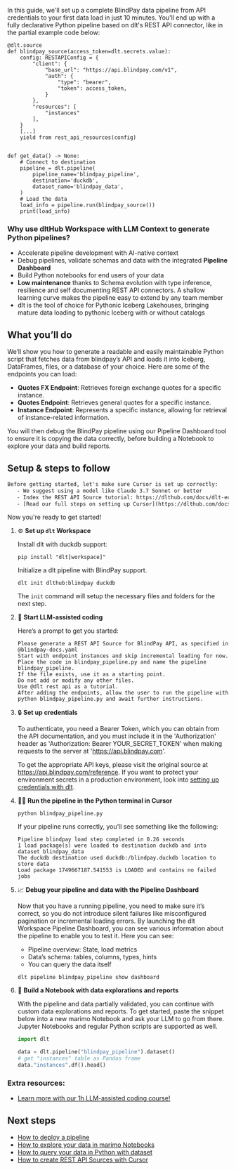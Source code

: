 In this guide, we'll set up a complete BlindPay data pipeline from API credentials to your first data load in just 10 minutes. You'll end up with a fully declarative Python pipeline based on dlt's REST API connector, like in the partial example code below:

```python-outcome
@dlt.source
def blindpay_source(access_token=dlt.secrets.value):
    config: RESTAPIConfig = {
        "client": {
            "base_url": "https://api.blindpay.com/v1",
            "auth": {
                "type": "bearer",
                "token": access_token,
            }
        },
        "resources": [
            "instances"
        ],
    }
    [...]
    yield from rest_api_resources(config)


def get_data() -> None:
    # Connect to destination
    pipeline = dlt.pipeline(
        pipeline_name='blindpay_pipeline',
        destination='duckdb',
        dataset_name='blindpay_data', 
    )
    # Load the data
    load_info = pipeline.run(blindpay_source())
    print(load_info) 
```

### Why use dltHub Workspace with LLM Context to generate Python pipelines?

- Accelerate pipeline development with AI-native context
- Debug pipelines, validate schemas and data with the integrated **Pipeline Dashboard**
- Build Python notebooks for end users of your data
- **Low maintenance** thanks to Schema evolution with type inference, resilience and self documenting REST API connectors. A shallow learning curve makes the pipeline easy to extend by any team member
- dlt is the tool of choice for Pythonic Iceberg Lakehouses, bringing mature data loading to pythonic Iceberg with or without catalogs

## What you’ll do

We’ll show you how to generate a readable and easily maintainable Python script that fetches data from blindpay’s API and loads it into Iceberg, DataFrames, files, or a database of your choice. Here are some of the endpoints you can load:

- **Quotes FX Endpoint**: Retrieves foreign exchange quotes for a specific instance.
- **Quotes Endpoint**: Retrieves general quotes for a specific instance.
- **Instance Endpoint**: Represents a specific instance, allowing for retrieval of instance-related information.

You will then debug the BlindPay pipeline using our Pipeline Dashboard tool to ensure it is copying the data correctly, before building a Notebook to explore your data and build reports.

## Setup & steps to follow

```default
Before getting started, let's make sure Cursor is set up correctly:
   - We suggest using a model like Claude 3.7 Sonnet or better
   - Index the REST API Source tutorial: https://dlthub.com/docs/dlt-ecosystem/verified-sources/rest_api/ and add it to context as **@dlt rest api**
   - [Read our full steps on setting up Cursor](https://dlthub.com/docs/dlt-ecosystem/llm-tooling/cursor-restapi#23-configuring-cursor-with-documentation)
```

Now you're ready to get started!

1. ⚙️ **Set up `dlt` Workspace**
    
    Install dlt with duckdb support:
    ```shell
    pip install "dlt[workspace]"
    ```

    Initialize a dlt pipeline with BlindPay support.
    ```shell
    dlt init dlthub:blindpay duckdb
    ```

    The `init` command will setup the necessary files and folders for the next step.
    
2. 🤠 **Start LLM-assisted coding**
    
    Here’s a prompt to get you started:
    
    ```prompt
    Please generate a REST API Source for BlindPay API, as specified in @blindpay-docs.yaml 
    Start with endpoint instances and skip incremental loading for now. 
    Place the code in blindpay_pipeline.py and name the pipeline blindpay_pipeline. 
    If the file exists, use it as a starting point. 
    Do not add or modify any other files. 
    Use @dlt rest api as a tutorial. 
    After adding the endpoints, allow the user to run the pipeline with python blindpay_pipeline.py and await further instructions.
    ```

    
3. 🔒 **Set up credentials** 
    
    To authenticate, you need a Bearer Token, which you can obtain from the API documentation, and you must include it in the 'Authorization' header as 'Authorization: Bearer YOUR_SECRET_TOKEN' when making requests to the server at 'https://api.blindpay.com'.
    
    To get the appropriate API keys, please visit the original source at https://api.blindpay.com/reference.
    If you want to protect your environment secrets in a production environment, look into [setting up credentials with dlt](https://dlthub.com/docs/walkthroughs/add_credentials).
    
4. 🏃‍♀️ **Run the pipeline in the Python terminal in Cursor**
    
    ```shell
    python blindpay_pipeline.py
    ```
    
    If your pipeline runs correctly, you’ll see something like the following:
    
    ```shell
    Pipeline blindpay load step completed in 0.26 seconds
    1 load package(s) were loaded to destination duckdb and into dataset blindpay_data
    The duckdb destination used duckdb:/blindpay.duckdb location to store data
    Load package 1749667187.541553 is LOADED and contains no failed jobs
    ```
    
5. 📈 **Debug your pipeline and data with the Pipeline Dashboard**

    Now that you have a running pipeline, you need to make sure it’s correct, so you do not introduce silent failures like misconfigured pagination or incremental loading errors. By launching the dlt Workspace Pipeline Dashboard, you can see various information about the pipeline to enable you to test it. Here you can see:
    - Pipeline overview: State, load metrics
    - Data’s schema: tables, columns, types, hints
    - You can query the data itself
    
    ```shell
    dlt pipeline blindpay_pipeline show dashboard
    ```
    
6. 🐍 **Build a Notebook with data explorations and reports**

    With the pipeline and data partially validated, you can continue with custom data explorations and reports. To get started, paste the snippet below into a new marimo Notebook and ask your LLM to go from there. Jupyter Notebooks and regular Python scripts are supported as well.

    
    ```python
    import dlt

   data = dlt.pipeline("blindpay_pipeline").dataset()
   # get "instances" table as Pandas frame
   data."instances".df().head()
    ```

### Extra resources:

- [Learn more with our 1h LLM-assisted coding course!](https://www.youtube.com/watch?v=GGid70rnJuM)

## Next steps

- [How to deploy a pipeline](https://dlthub.com/docs/walkthroughs/deploy-a-pipeline)
- [How to explore your data in marimo Notebooks](https://dlthub.com/docs/general-usage/dataset-access/marimo)
- [How to query your data in Python with dataset](https://dlthub.com/docs/general-usage/dataset-access/dataset)
- [How to create REST API Sources with Cursor](https://dlthub.com/docs/dlt-ecosystem/llm-tooling/cursor-restapi)
